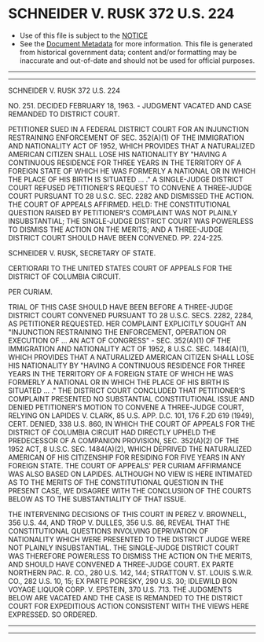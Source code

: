 ---
---

# SCHNEIDER V. RUSK 372 U.S. 224

* Use of this file is subject to the [NOTICE](https://github.com/publicdocs/notice/blob/master/NOTICE)
* See the [Document Metadata](../../../) for more information.
  This file is generated from historical government data; content and/or formatting may be inaccurate and out-of-date and should not be used for official purposes.

----------
----------

SCHNEIDER V. RUSK 372 U.S. 224

NO. 251.  DECIDED FEBRUARY 18, 1963.  - JUDGMENT VACATED AND CASE REMANDED TO DISTRICT COURT.

PETITIONER SUED IN A FEDERAL DISTRICT COURT FOR AN INJUNCTION RESTRAINING ENFORCEMENT OF SEC. 352(A)(1) OF THE IMMIGRATION AND NATIONALITY ACT OF 1952, WHICH PROVIDES THAT A NATURALIZED AMERICAN CITIZEN SHALL LOSE HIS NATIONALITY BY "HAVING A CONTINUOUS RESIDENCE FOR THREE YEARS IN THE TERRITORY OF A FOREIGN STATE OF WHICH HE WAS FORMERLY A NATIONAL OR IN WHICH THE PLACE OF HIS BIRTH IS SITUATED  ... ."  A SINGLE-JUDGE DISTRICT COURT REFUSED PETITIONER'S REQUEST TO CONVENE A THREE-JUDGE COURT PURSUANT TO 28 U.S.C. SEC.  2282 AND DISMISSED THE ACTION.  THE COURT OF APPEALS AFFIRMED.  HELD:  THE CONSTITUTIONAL QUESTION RAISED BY PETITIONER'S COMPLAINT WAS NOT PLAINLY INSUBSTANTIAL; THE SINGLE-JUDGE DISTRICT COURT WAS POWERLESS TO DISMISS THE ACTION ON THE MERITS; AND A THREE-JUDGE DISTRICT COURT SHOULD HAVE BEEN CONVENED.  PP. 224-225.

SCHNEIDER V. RUSK, SECRETARY OF STATE.

CERTIORARI TO THE UNITED STATES COURT OF APPEALS FOR THE DISTRICT OF COLUMBIA CIRCUIT.

PER CURIAM.

TRIAL OF THIS CASE SHOULD HAVE BEEN BEFORE A THREE-JUDGE DISTRICT COURT CONVENED PURSUANT TO 28 U.S.C. SECS. 2282, 2284, AS PETITIONER REQUESTED.  HER COMPLAINT EXPLICITLY SOUGHT AN "INJUNCTION RESTRAINING THE ENFORCEMENT, OPERATION OR EXECUTION OF  ...  AN ACT OF CONGRESS" - SEC. 352(A)(1) OF THE IMMIGRATION AND NATIONALITY ACT OF 1952, 8 U.S.C. SEC. 1484(A)(1), WHICH PROVIDES THAT A NATURALIZED AMERICAN CITIZEN SHALL LOSE HIS NATIONALITY BY "HAVING A CONTINUOUS RESIDENCE FOR THREE YEARS IN THE TERRITORY OF A FOREIGN STATE OF WHICH HE WAS FORMERLY A NATIONAL OR IN WHICH THE PLACE OF HIS BIRTH IS SITUATED  ...  ."  THE DISTRICT COURT CONCLUDED THAT PETITIONER'S COMPLAINT PRESENTED NO SUBSTANTIAL CONSTITUTIONAL ISSUE AND DENIED PETITIONER'S MOTION TO CONVENE A THREE-JUDGE COURT, RELYING ON LAPIDES V. CLARK, 85 U.S. APP. D.C. 101, 176 F.2D 619 (1949), CERT. DENIED, 338 U.S. 860, IN WHICH THE COURT OF APPEALS FOR THE DISTRICT OF COLUMBIA CIRCUIT HAD DIRECTLY UPHELD THE PREDECESSOR OF A COMPANION PROVISION, SEC. 352(A)(2) OF THE 1952 ACT, 8 U.S.C. SEC. 1484(A)(2), WHICH DEPRIVED THE NATURALIZED AMERICAN OF HIS CITIZENSHIP FOR RESIDING FOR FIVE YEARS IN ANY FOREIGN STATE.  THE COURT OF APPEALS' PER CURIAM AFFIRMANCE WAS ALSO BASED ON LAPIDES.  ALTHOUGH NO VIEW IS HERE INTIMATED AS TO THE MERITS OF THE CONSTITUTIONAL QUESTION IN THE PRESENT CASE, WE DISAGREE WITH THE CONCLUSION OF THE COURTS BELOW AS TO THE SUBSTANTIALITY OF THAT ISSUE.

THE INTERVENING DECISIONS OF THIS COURT IN PEREZ V. BROWNELL, 356 U.S. 44, AND TROP V. DULLES, 356 U.S.  86, REVEAL THAT THE CONSTITUTIONAL QUESTIONS INVOLVING DEPRIVATION OF NATIONALITY WHICH WERE PRESENTED TO THE DISTRICT JUDGE WERE NOT PLAINLY INSUBSTANTIAL.  THE SINGLE-JUDGE DISTRICT COURT WAS THEREFORE POWERLESS TO DISMISS THE ACTION ON THE MERITS, AND SHOULD HAVE CONVENED A THREE-JUDGE COURT.  EX PARTE NORTHERN PAC. R. CO., 280 U.S. 142, 144; STRATTON V. ST. LOUIS S.W.R. CO., 282 U.S. 10, 15; EX PARTE PORESKY, 290 U.S. 30; IDLEWILD BON VOYAGE LIQUOR CORP. V. EPSTEIN, 370 U.S. 713.  THE JUDGMENTS BELOW ARE VACATED AND THE CASE IS REMANDED TO THE DISTRICT COURT FOR EXPEDITIOUS ACTION CONSISTENT WITH THE VIEWS HERE EXPRESSED.  SO ORDERED.


----------
----------

